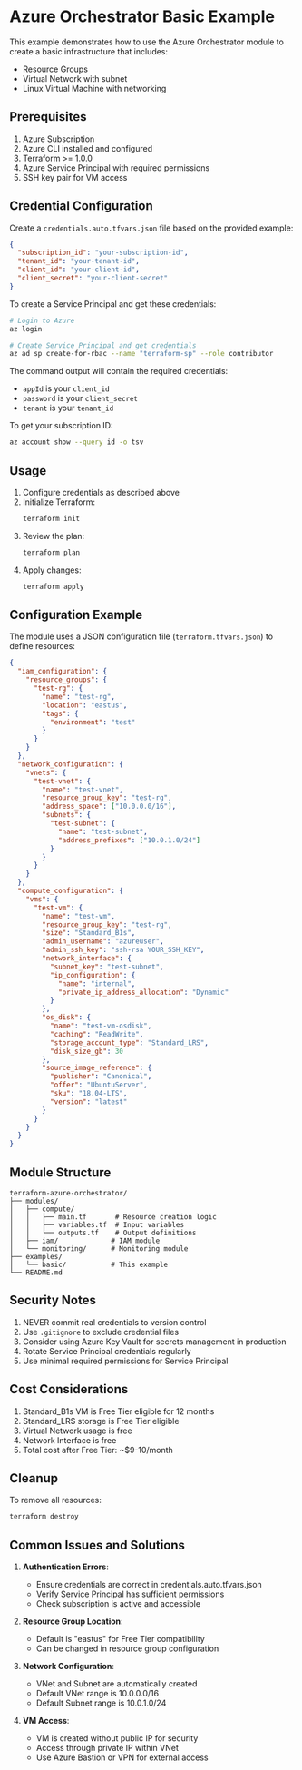 # Azure Orchestrator Basic Example

This example demonstrates how to use the Azure Orchestrator module to create a basic infrastructure that includes:
- Resource Groups
- Virtual Network with subnet
- Linux Virtual Machine with networking

## Prerequisites

1. Azure Subscription
2. Azure CLI installed and configured
3. Terraform >= 1.0.0
4. Azure Service Principal with required permissions
5. SSH key pair for VM access

## Credential Configuration

Create a `credentials.auto.tfvars.json` file based on the provided example:

```json
{
  "subscription_id": "your-subscription-id",
  "tenant_id": "your-tenant-id",
  "client_id": "your-client-id",
  "client_secret": "your-client-secret"
}
```

To create a Service Principal and get these credentials:

```bash
# Login to Azure
az login

# Create Service Principal and get credentials
az ad sp create-for-rbac --name "terraform-sp" --role contributor
```

The command output will contain the required credentials:
- `appId` is your `client_id`
- `password` is your `client_secret`
- `tenant` is your `tenant_id`

To get your subscription ID:
```bash
az account show --query id -o tsv
```

## Usage

1. Configure credentials as described above
2. Initialize Terraform:
   ```bash
   terraform init
   ```
3. Review the plan:
   ```bash
   terraform plan
   ```
4. Apply changes:
   ```bash
   terraform apply
   ```

## Configuration Example

The module uses a JSON configuration file (`terraform.tfvars.json`) to define resources:

```json
{
  "iam_configuration": {
    "resource_groups": {
      "test-rg": {
        "name": "test-rg",
        "location": "eastus",
        "tags": {
          "environment": "test"
        }
      }
    }
  },
  "network_configuration": {
    "vnets": {
      "test-vnet": {
        "name": "test-vnet",
        "resource_group_key": "test-rg",
        "address_space": ["10.0.0.0/16"],
        "subnets": {
          "test-subnet": {
            "name": "test-subnet",
            "address_prefixes": ["10.0.1.0/24"]
          }
        }
      }
    }
  },
  "compute_configuration": {
    "vms": {
      "test-vm": {
        "name": "test-vm",
        "resource_group_key": "test-rg",
        "size": "Standard_B1s",
        "admin_username": "azureuser",
        "admin_ssh_key": "ssh-rsa YOUR_SSH_KEY",
        "network_interface": {
          "subnet_key": "test-subnet",
          "ip_configuration": {
            "name": "internal",
            "private_ip_address_allocation": "Dynamic"
          }
        },
        "os_disk": {
          "name": "test-vm-osdisk",
          "caching": "ReadWrite",
          "storage_account_type": "Standard_LRS",
          "disk_size_gb": 30
        },
        "source_image_reference": {
          "publisher": "Canonical",
          "offer": "UbuntuServer",
          "sku": "18.04-LTS",
          "version": "latest"
        }
      }
    }
  }
}
```

## Module Structure

```
terraform-azure-orchestrator/
├── modules/
│   ├── compute/
│   │   ├── main.tf       # Resource creation logic
│   │   ├── variables.tf  # Input variables
│   │   └── outputs.tf    # Output definitions
│   ├── iam/             # IAM module
│   └── monitoring/      # Monitoring module
├── examples/
│   └── basic/           # This example
└── README.md
```

## Security Notes

1. NEVER commit real credentials to version control
2. Use `.gitignore` to exclude credential files
3. Consider using Azure Key Vault for secrets management in production
4. Rotate Service Principal credentials regularly
5. Use minimal required permissions for Service Principal

## Cost Considerations

1. Standard_B1s VM is Free Tier eligible for 12 months
2. Standard_LRS storage is Free Tier eligible
3. Virtual Network usage is free
4. Network Interface is free
5. Total cost after Free Tier: ~$9-10/month

## Cleanup

To remove all resources:
```bash
terraform destroy
```

## Common Issues and Solutions

1. **Authentication Errors**:
   - Ensure credentials are correct in credentials.auto.tfvars.json
   - Verify Service Principal has sufficient permissions
   - Check subscription is active and accessible

2. **Resource Group Location**:
   - Default is "eastus" for Free Tier compatibility
   - Can be changed in resource group configuration

3. **Network Configuration**:
   - VNet and Subnet are automatically created
   - Default VNet range is 10.0.0.0/16
   - Default Subnet range is 10.0.1.0/24

4. **VM Access**:
   - VM is created without public IP for security
   - Access through private IP within VNet
   - Use Azure Bastion or VPN for external access 